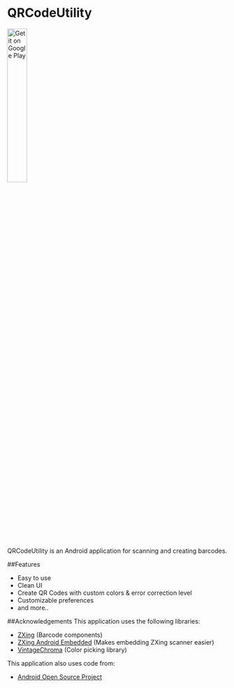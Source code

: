 # QRCodeUtility
<a href='https://play.google.com/store/apps/details?id=com.areebbeigh.qrcodeutility&utm_source=global_co&utm_medium=prtnr&utm_content=Mar2515&utm_campaign=PartBadge&pcampaignid=MKT-Other-global-all-co-prtnr-py-PartBadge-Mar2515-1'><img alt='Get it on Google Play' width="30%" height="30%" src='https://play.google.com/intl/en_us/badges/images/generic/en_badge_web_generic.png'/></a><br>

QRCodeUtility is an Android application for scanning and creating barcodes.

##Features
<ul>
  <li>Easy to use</li>
  <li>Clean UI</li>
  <li>Create QR Codes with custom colors & error correction level</li>
  <li>Customizable preferences</li>
  <li>and more..</li>
</ul>

##Acknowledgements
This application uses the following libraries:

<ul>
  <li><a href="https://github.com/zxing/zxing/">ZXing</a> (Barcode components)</li>
  <li><a href="https://github.com/journeyapps/zxing-android-embedded">ZXing Android Embedded</a> (Makes embedding ZXing scanner easier)</li>
  <li><a href="https://github.com/MrBIMC/VintageChroma">VintageChroma</a> (Color picking library)</li>
</ul>

This application also uses code from:
<ul>
  <li><a href="http://source.android.com">Android Open Source Project</a></li>
</ul>
